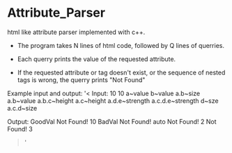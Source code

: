 # Attribute_Parser
html like attribute parser implemented with c++.

- The program takes N lines of html code, followed by Q lines of querries.

- Each querry prints the value of the requested attribute.

- If the requested attribute or tag doesn't exist, or the sequence of nested tags is wrong, the querry prints "Not Found"

Example input and output:
'<
Input:
10 10
<a value = "GoodVal">
<b value = "BadVal" size = "10">
</b>
<c height = "auto">
<d size = "3">
<e strength = "2">
</e>
</d>
</c>
</a>
a~value
b~value
a.b~size
a.b~value
a.b.c~height
a.c~height
a.d.e~strength
a.c.d.e~strength
d~sze
a.c.d~size

Output:
GoodVal
Not Found!
10
BadVal
Not Found!
auto
Not Found!
2
Not Found!
3
</blink>
>'
